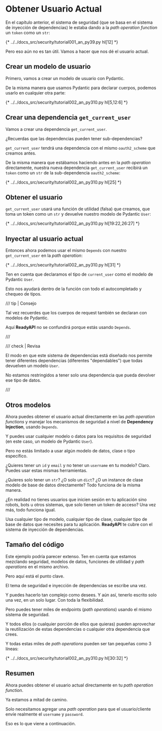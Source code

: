 # Obtener Usuario Actual

En el capítulo anterior, el sistema de seguridad (que se basa en el sistema de inyección de dependencias) le estaba dando a la *path operation function* un `token` como un `str`:

{* ../../docs_src/security/tutorial001_an_py39.py hl[12] *}

Pero eso aún no es tan útil. Vamos a hacer que nos dé el usuario actual.

## Crear un modelo de usuario

Primero, vamos a crear un modelo de usuario con Pydantic.

De la misma manera que usamos Pydantic para declarar cuerpos, podemos usarlo en cualquier otra parte:

{* ../../docs_src/security/tutorial002_an_py310.py hl[5,12:6] *}

## Crear una dependencia `get_current_user`

Vamos a crear una dependencia `get_current_user`.

¿Recuerdas que las dependencias pueden tener sub-dependencias?

`get_current_user` tendrá una dependencia con el mismo `oauth2_scheme` que creamos antes.

De la misma manera que estábamos haciendo antes en la *path operation* directamente, nuestra nueva dependencia `get_current_user` recibirá un `token` como un `str` de la sub-dependencia `oauth2_scheme`:

{* ../../docs_src/security/tutorial002_an_py310.py hl[25] *}

## Obtener el usuario

`get_current_user` usará una función de utilidad (falsa) que creamos, que toma un token como un `str` y devuelve nuestro modelo de Pydantic `User`:

{* ../../docs_src/security/tutorial002_an_py310.py hl[19:22,26:27] *}

## Inyectar al usuario actual

Entonces ahora podemos usar el mismo `Depends` con nuestro `get_current_user` en la *path operation*:

{* ../../docs_src/security/tutorial002_an_py310.py hl[31] *}

Ten en cuenta que declaramos el tipo de `current_user` como el modelo de Pydantic `User`.

Esto nos ayudará dentro de la función con todo el autocompletado y chequeo de tipos.

/// tip | Consejo

Tal vez recuerdes que los cuerpos de request también se declaran con modelos de Pydantic.

Aquí **ReadyAPI** no se confundirá porque estás usando `Depends`.

///

/// check | Revisa

El modo en que este sistema de dependencias está diseñado nos permite tener diferentes dependencias (diferentes "dependables") que todas devuelven un modelo `User`.

No estamos restringidos a tener solo una dependencia que pueda devolver ese tipo de datos.

///

## Otros modelos

Ahora puedes obtener el usuario actual directamente en las *path operation functions* y manejar los mecanismos de seguridad a nivel de **Dependency Injection**, usando `Depends`.

Y puedes usar cualquier modelo o datos para los requisitos de seguridad (en este caso, un modelo de Pydantic `User`).

Pero no estás limitado a usar algún modelo de datos, clase o tipo específico.

¿Quieres tener un `id` y `email` y no tener un `username` en tu modelo? Claro. Puedes usar estas mismas herramientas.

¿Quieres solo tener un `str`? ¿O solo un `dict`? ¿O un instance de clase modelo de base de datos directamente? Todo funciona de la misma manera.

¿En realidad no tienes usuarios que inicien sesión en tu aplicación sino robots, bots u otros sistemas, que solo tienen un token de acceso? Una vez más, todo funciona igual.

Usa cualquier tipo de modelo, cualquier tipo de clase, cualquier tipo de base de datos que necesites para tu aplicación. **ReadyAPI** te cubre con el sistema de inyección de dependencias.

## Tamaño del código

Este ejemplo podría parecer extenso. Ten en cuenta que estamos mezclando seguridad, modelos de datos, funciones de utilidad y *path operations* en el mismo archivo.

Pero aquí está el punto clave.

El tema de seguridad e inyección de dependencias se escribe una vez.

Y puedes hacerlo tan complejo como desees. Y aún así, tenerlo escrito solo una vez, en un solo lugar. Con toda la flexibilidad.

Pero puedes tener miles de endpoints (*path operations*) usando el mismo sistema de seguridad.

Y todos ellos (o cualquier porción de ellos que quieras) pueden aprovechar la reutilización de estas dependencias o cualquier otra dependencia que crees.

Y todas estas miles de *path operations* pueden ser tan pequeñas como 3 líneas:

{* ../../docs_src/security/tutorial002_an_py310.py hl[30:32] *}

## Resumen

Ahora puedes obtener el usuario actual directamente en tu *path operation function*.

Ya estamos a mitad de camino.

Solo necesitamos agregar una *path operation* para que el usuario/cliente envíe realmente el `username` y `password`.

Eso es lo que viene a continuación.
